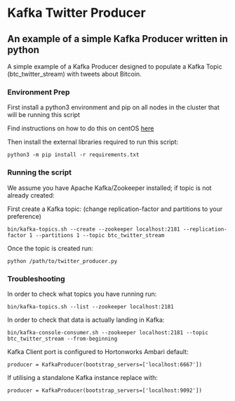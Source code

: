 # Kafka Twitter Producer

## An example of a simple Kafka Producer written in python

A simple example of a Kafka Producer designed to populate a Kafka Topic (btc_twitter_stream) with tweets about Bitcoin.

### Environment Prep

First install a python3 environment and pip on all nodes in the cluster that will be running this script

Find instructions on how to do this on centOS [here](https://njanmo.github.io/useful/2018/02/08/hdp-sandbox.html#3)

Then install the external libraries required to run this script:

```
python3 -m pip install -r requirements.txt
```

### Running the script

We assume you have Apache Kafka/Zookeeper installed; if topic is not already created:

First create a Kafka topic: (change replication-factor and partitions to your preference)

```
bin/kafka-topics.sh --create --zookeeper localhost:2181 --replication-factor 1 --partitions 1 --topic btc_twitter_stream
```

Once the topic is created run:

```
python /path/to/twitter_producer.py
```

### Troubleshooting

In order to check what topics you have running run:

```
bin/kafka-topics.sh --list --zookeeper localhost:2181
```

In order to check that data is actually landing in Kafka:

```
bin/kafka-console-consumer.sh --zookeeper localhost:2181 --topic btc_twitter_stream --from-beginning
```

Kafka Client port is configured to Hortonworks Ambari default:

```
producer = KafkaProducer(bootstrap_servers=['localhost:6667'])
```

If utilising a standalone Kafka instance replace with:

```
producer = KafkaProducer(bootstrap_servers=['localhost:9092'])
```
